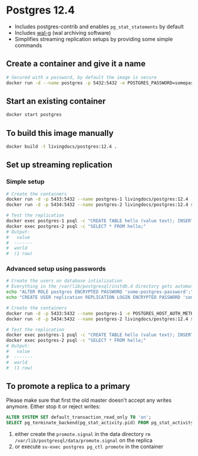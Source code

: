 # Postgres 12.4

- Includes postgres-contrib and enables `pg_stat_statements` by default
- Includes [wal-g](https://github.com/wal-g/wal-g) (wal archiving software)
- Simplifies streaming replication setups by providing some simple commands

## Create a container and give it a name

```bash
# Secured with a password, by default the image is secure
docker run -d --name postgres -p 5432:5432 -e POSTGRES_PASSWORD=somepassword livingdocs/postgres:12.4

```

## Start an existing container

```bash
docker start postgres
```


## To build this image manually

```bash
docker build -t livingdocs/postgres:12.4 .
```

## Set up streaming replication

### Simple setup
```bash
# Create the containers
docker run -d -p 5433:5432 --name postgres-1 livingdocs/postgres:12.4
docker run -d -p 5434:5432 --name postgres-2 livingdocs/postgres:12.4 standby -d "host=host.docker.internal port=5433 user=postgres"

# Test the replication
docker exec postgres-1 psql -c "CREATE TABLE hello (value text); INSERT INTO hello(value) VALUES('world');"
docker exec postgres-2 psql -c "SELECT * FROM hello;"
# Output:
#   value
#  -------
#  world
#  (1 row)
```

### Advanced setup using passwords
```bash
# Create the users on database intialization
# Everything in the /var/lib/postgresql/initdb.d directory gets automatically executed
echo "ALTER ROLE postgres ENCRYPTED PASSWORD 'some-postgres-password';" >> on_cluster_create.sql
echo "CREATE USER replication REPLICATION LOGIN ENCRYPTED PASSWORD 'some-replication-password';" >> on_cluster_create.sql

# Create the containers
docker run -d -p 5433:5432 --name postgres-1 -e POSTGRES_HOST_AUTH_METHOD=md5 -v $PWD/on_cluster_create.sql:/var/lib/postgresql/initdb.d/on_cluster_create.sql livingdocs/postgres:12.4
docker run -d -p 5434:5432 --name postgres-2 livingdocs/postgres:12.4 standby -d "host=host.docker.internal port=5433 user=replication password=some-replication-password"

# Test the replication
docker exec postgres-1 psql -c "CREATE TABLE hello (value text); INSERT INTO hello(value) VALUES('world');"
docker exec postgres-2 psql -c "SELECT * FROM hello;"
# Output:
#   value
#  -------
#  world
#  (1 row)
```

## To promote a replica to a primary
Please make sure that first the old master doesn't accept any writes anymore.
Either stop it or reject writes:
```sql
ALTER SYSTEM SET default_transaction_read_only TO 'on';
SELECT pg_terminate_backend(pg_stat_activity.pid) FROM pg_stat_activity WHERE pid <> pg_backend_pid();
```

1. either create the `promote.signal` in the data directory `rm /var/lib/postgresql/data/promote.signal` on the replica
2. or execute `su-exec postgres pg_ctl promote` in the container
